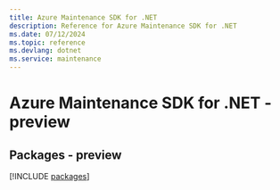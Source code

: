 ```yaml
---
title: Azure Maintenance SDK for .NET
description: Reference for Azure Maintenance SDK for .NET
ms.date: 07/12/2024
ms.topic: reference
ms.devlang: dotnet
ms.service: maintenance
---
```

# Azure Maintenance SDK for .NET - preview
## Packages - preview
[!INCLUDE [packages](maintenance-index.md)]